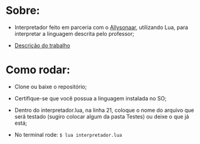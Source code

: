 # Sobre:

- Interpretador feito em parceria com o [Allysonaar](https://github.com/Allysonaar), utilizando Lua, para interpretar a linguagem descrita pelo professor;

- [Descrição do trabalho](/Descrição.pdf)

# Como rodar:

- Clone ou baixe o repositório;

- Certifique-se que você possua a linguagem instalada no SO;

- Dentro do interpretador.lua, na linha 21, coloque o nome do arquivo que será testado (sugiro colocar algum da pasta Testes) ou deixe o que já está;

- No terminal rode: `$ lua interpretador.lua`
